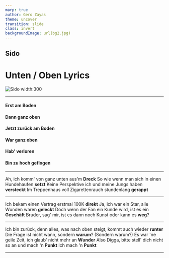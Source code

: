 ```yaml
---
marp: true
author: Gero Zayas
theme: uncover
transition: slide
class: invert
backgroundImage: url(bg2.jpg)
---
```


## Sido

# **Unten** / **Oben** Lyrics
![Sido width:300](https://yt3.googleusercontent.com/TL3zMtJmLfaycA8ibvmry2tXmDF2KB6dsKySjODVFhZESItJwQphtQk_sE8tw6Qil5CVGZDm=s900-c-k-c0x00ffffff-no-rj)

---

#### Erst am Boden

#### Dann ganz oben

#### Jetzt zurück am Boden

#### War ganz oben

#### Hab' verloren

#### Bin zu hoch geflogen

---

Ah, ich komm' von ganz unten aus'm **Dreck**
So wie wenn man sich in einen Hundehaufen **setzt**
Keine Perspektive ich und meine Jungs haben **versteckt**
Im Treppenhaus voll Zigarettenrauch stundenlang **gerappt**

---

Ich bekam einen Vertrag erstmal 100K **direkt**
Ja, ich war ein Star, alle Wunden waren **geleckt**
Doch wenn der Fan ein Kunde wird, ist es ein **Geschäft**
Bruder, sag' mir, ist es dann noch Kunst oder kann es **weg**?

---

Ich bin zurück, denn alles, was nach oben steigt, kommt auch wieder **runter**
Die Frage ist nicht wann, sondern **warum**? (Sondern warum?)
Es war 'ne geile Zeit, ich glaub' nicht mehr an **Wunder**
Also Digga, bitte stell' dich nicht so an und mach 'n **Punkt**
Ich mach 'n **Punkt**

---
